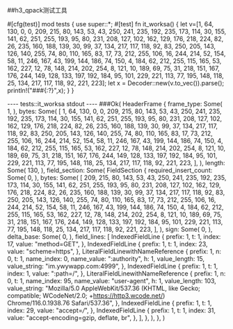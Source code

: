 ##h3_qpack测试工具

#[cfg(test)]
mod tests {
    use super::*;
    #[test]
    fn it_worksa() {
       let v=[1, 64, 130, 0, 0, 209, 215, 80, 143, 53, 43, 250, 241, 235, 192, 235, 173, 114, 30, 155, 141, 62, 251, 255, 193, 95, 80, 231, 208, 127, 102, 162, 129, 176, 218, 224, 82, 26, 235, 160, 188, 139, 30, 99, 37, 134, 217, 117, 118, 92, 83, 250, 205, 143, 126, 140, 255, 74, 80, 110, 165, 83, 17, 73, 212, 255, 106, 16, 244, 214, 52, 154, 58, 11, 246, 167, 43, 199, 144, 186, 74, 150, 4, 184, 62, 212, 255, 115, 165, 53, 162, 227, 12, 78, 148, 214, 202, 254, 8, 121, 10, 189, 69, 75, 31, 218, 151, 167, 176, 244, 149, 128, 133, 197, 192, 184, 95, 101, 229, 221, 113, 77, 195, 148, 118, 25, 134, 217, 117, 118, 92, 221, 223];
        let x = Decoder::new(v.to_vec()).parse();
        println!("###{:?}",x);
    }
}

---- tests::it_worksa stdout ----
###Ok(
    HeaderFrame {
        frame_type: Some(
            1,
        ),
        bytes: Some(
            [
                1,
                64,
                130,
                0,
                0,
                209,
                215,
                80,
                143,
                53,
                43,
                250,
                241,
                235,
                192,
                235,
                173,
                114,
                30,
                155,
                141,
                62,
                251,
                255,
                193,
                95,
                80,
                231,
                208,
                127,
                102,
                162,
                129,
                176,
                218,
                224,
                82,
                26,
                235,
                160,
                188,
                139,
                30,
                99,
                37,
                134,
                217,
                117,
                118,
                92,
                83,
                250,
                205,
                143,
                126,
                140,
                255,
                74,
                80,
                110,
                165,
                83,
                17,
                73,
                212,
                255,
                106,
                16,
                244,
                214,
                52,
                154,
                58,
                11,
                246,
                167,
                43,
                199,
                144,
                186,
                74,
                150,
                4,
                184,
                62,
                212,
                255,
                115,
                165,
                53,
                162,
                227,
                12,
                78,
                148,
                214,
                202,
                254,
                8,
                121,
                10,
                189,
                69,
                75,
                31,
                218,
                151,
                167,
                176,
                244,
                149,
                128,
                133,
                197,
                192,
                184,
                95,
                101,
                229,
                221,
                113,
                77,
                195,
                148,
                118,
                25,
                134,
                217,
                117,
                118,
                92,
                221,
                223,
            ],
        ),
        length: Some(
            130,
        ),
        field_section: Some(
            FieldSection {
                required_insert_count: Some(
                    0,
                ),
                bytes: Some(
                    [
                        209,
                        215,
                        80,
                        143,
                        53,
                        43,
                        250,
                        241,
                        235,
                        192,
                        235,
                        173,
                        114,
                        30,
                        155,
                        141,
                        62,
                        251,
                        255,
                        193,
                        95,
                        80,
                        231,
                        208,
                        127,
                        102,
                        162,
                        129,
                        176,
                        218,
                        224,
                        82,
                        26,
                        235,
                        160,
                        188,
                        139,
                        30,
                        99,
                        37,
                        134,
                        217,
                        117,
                        118,
                        92,
                        83,
                        250,
                        205,
                        143,
                        126,
                        140,
                        255,
                        74,
                        80,
                        110,
                        165,
                        83,
                        17,
                        73,
                        212,
                        255,
                        106,
                        16,
                        244,
                        214,
                        52,
                        154,
                        58,
                        11,
                        246,
                        167,
                        43,
                        199,
                        144,
                        186,
                        74,
                        150,
                        4,
                        184,
                        62,
                        212,
                        255,
                        115,
                        165,
                        53,
                        162,
                        227,
                        12,
                        78,
                        148,
                        214,
                        202,
                        254,
                        8,
                        121,
                        10,
                        189,
                        69,
                        75,
                        31,
                        218,
                        151,
                        167,
                        176,
                        244,
                        149,
                        128,
                        133,
                        197,
                        192,
                        184,
                        95,
                        101,
                        229,
                        221,
                        113,
                        77,
                        195,
                        148,
                        118,
                        25,
                        134,
                        217,
                        117,
                        118,
                        92,
                        221,
                        223,
                    ],
                ),
                sign: Some(
                    0,
                ),
                delta_base: Some(
                    0,
                ),
                field_lines: [
                    IndexedFieldLine {
                        prefix: 1,
                        t: 1,
                        index: 17,
                        value: "method=GET",
                    },
                    IndexedFieldLine {
                        prefix: 1,
                        t: 1,
                        index: 23,
                        value: "scheme=https",
                    },
                    LiteralFieldLinewithNameReference {
                        prefix: 1,
                        n: 0,
                        t: 1,
                        name_index: 0,
                        name_value: ":authority",
                        h: 1,
                        value_length: 15,
                        value_string: "im.ywywapp.com:4999",
                    },
                    IndexedFieldLine {
                        prefix: 1,
                        t: 1,
                        index: 1,
                        value: ":path=/",
                    },
                    LiteralFieldLinewithNameReference {
                        prefix: 1,
                        n: 0,
                        t: 1,
                        name_index: 95,
                        name_value: "user-agent",
                        h: 1,
                        value_length: 103,
                        value_string: "Mozilla/5.0 AppleWebKit/537.36 (KHTML, like Gecko; compatible; WCodeNet/2.0; +https://http3.wcode.net/) Chrome/116.0.1938.76 Safari/537.36",
                    },
                    IndexedFieldLine {
                        prefix: 1,
                        t: 1,
                        index: 29,
                        value: "accept=*/*",
                    },
                    IndexedFieldLine {
                        prefix: 1,
                        t: 1,
                        index: 31,
                        value: "accept-encoding=gzip, deflate, br",
                    },
                ],
            },
        ),
    },
)